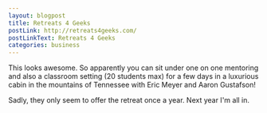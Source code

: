 ```yaml
---
layout: blogpost
title: Retreats 4 Geeks
postLink: http://retreats4geeks.com/
postLinkText: Retreats 4 Geeks
categories: business
---
```


<p>This looks awesome. So apparently you can sit under one on one mentoring and also a classroom setting (20 students max) for a few days in a luxurious cabin in the mountains of Tennessee with Eric Meyer and Aaron Gustafson!</p>

<p>Sadly, they only seem to offer the retreat once a year. Next year I'm all in.</p>